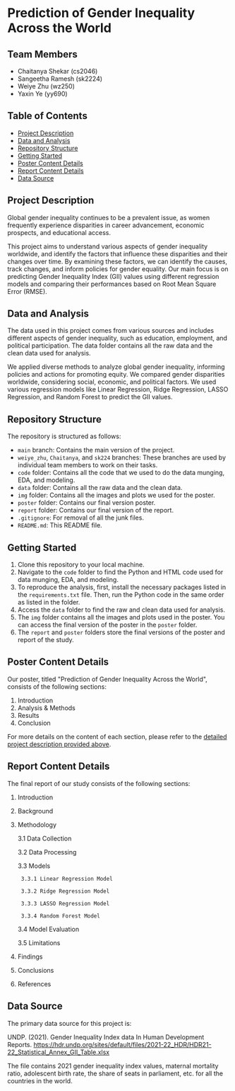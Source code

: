 # Prediction of Gender Inequality Across the World

## Team Members
- Chaitanya Shekar (cs2046)
- Sangeetha Ramesh (sk2224)
- Weiye Zhu (wz250)
- Yaxin Ye (yy690) 

## Table of Contents
- [Project Description](#project-description)
- [Data and Analysis](#data-and-analysis)
- [Repository Structure](#repository-structure)
- [Getting Started](#getting-started)
- [Poster Content Details](#poster-content-details)
- [Report Content Details](#report-content-details)
- [Data Source](#data-source)

## Project Description
Global gender inequality continues to be a prevalent issue, as women frequently experience disparities in career advancement, economic prospects, and educational access. 

This project aims to understand various aspects of gender inequality worldwide, and identify the factors that influence these disparities and their changes over time. By examining these factors, we can identify the causes, track changes, and inform policies for gender equality. Our main focus is on predicting Gender Inequality Index (GII) values using different regression models and comparing their performances based on Root Mean Square Error (RMSE).

## Data and Analysis
The data used in this project comes from various sources and includes different aspects of gender inequality, such as education, employment, and political participation. The data folder contains all the raw data and the clean data used for analysis.

We applied diverse methods to analyze global gender inequality, informing policies and actions for promoting equity. We compared gender disparities worldwide, considering social, economic, and political factors. We used various regression models like Linear Regression, Ridge Regression, LASSO Regression, and Random Forest to predict the GII values.

## Repository Structure
The repository is structured as follows:

- `main` branch: Contains the main version of the project.
- `weiye_zhu`, `Chaitanya`, and `sk224` branches: These branches are used by individual team members to work on their tasks.
- `code` folder: Contains all the code that we used to do the data munging, EDA, and modeling.
- `data` folder: Contains all the raw data and the clean data.
- `img` folder: Contains all the images and plots we used for the poster.
- `poster` folder: Contains our final version poster.
- `report` folder: Contains our final version of the report.
- `.gitignore`: For removal of all the junk files.
- `README.md`: This README file.

## Getting Started
1. Clone this repository to your local machine.
2. Navigate to the `code` folder to find the Python and HTML code used for data munging, EDA, and modeling.
3. To reproduce the analysis, first, install the necessary packages listed in the `requirements.txt` file. Then, run the Python code in the same order as listed in the folder.
4. Access the `data` folder to find the raw and clean data used for analysis.
5. The `img` folder contains all the images and plots used in the poster. You can access the final version of the poster in the `poster` folder.
6. The `report` and `poster` folders store the final versions of the poster and report of the study.

## Poster Content Details
Our poster, titled "Prediction of Gender Inequality Across the World", consists of the following sections:

1. Introduction
2. Analysis & Methods
3. Results
4. Conclusion

For more details on the content of each section, please refer to the [detailed project description provided above](#project-description).


## Report Content Details
The final report of our study consists of the following sections:

1. Introduction
2. Background
3. Methodology
 
    3.1 Data Collection

    3.2 Data Processing

    3.3 Models

        3.3.1 Linear Regression Model

        3.3.2 Ridge Regression Model

        3.3.3 LASSO Regression Model

        3.3.4 Random Forest Model

    3.4 Model Evaluation

    3.5 Limitations

4. Findings
5. Conclusions
6. References

## Data Source
The primary data source for this project is:

UNDP. (2021). Gender Inequality Index data In Human Development Reports. https://hdr.undp.org/sites/default/files/2021-22_HDR/HDR21-22_Statistical_Annex_GII_Table.xlsx

The file contains 2021 gender inequality index values, maternal mortality ratio, adolescent birth rate, the share of seats in parliament, etc. for all the countries in the world.